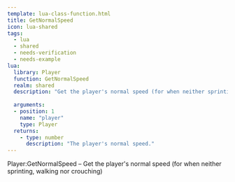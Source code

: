 ```yaml
---
template: lua-class-function.html
title: GetNormalSpeed
icon: lua-shared
tags:
  - lua
  - shared
  - needs-verification
  - needs-example
lua:
  library: Player
  function: GetNormalSpeed
  realm: shared
  description: "Get the player's normal speed (for when neither sprinting, walking nor crouching)"
  
  arguments:
  - position: 1
    name: "player"
    type: Player
  returns:
    - type: number
      description: "The player's normal speed."
---
```


<div class="lua__search__keywords">
Player:GetNormalSpeed &#x2013; Get the player's normal speed (for when neither sprinting, walking nor crouching)
</div>
